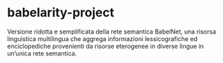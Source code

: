 # babelarity-project
Versione ridotta e semplificata della rete semantica BabelNet, una risorsa linguistica multilingua che aggrega informazioni lessicografiche ed enciclopediche provenienti da risorse eterogenee in diverse lingue in un’unica rete semantica.
